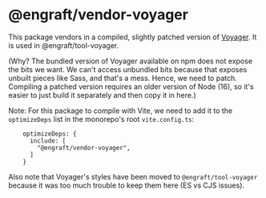 # @engraft/vendor-voyager

This package vendors in a compiled, slightly patched version of [Voyager](https://github.com/vega/voyager). It is used in @engraft/tool-voyager.

(Why? The bundled version of Voyager available on npm does not expose the bits we want. We can't access unbundled bits because that exposes unbuilt pieces like Sass, and that's a mess. Hence, we need to patch. Compiling a patched version requires an older version of Node (16), so it's easier to just build it separately and then copy it in here.)

Note: For this package to compile with Vite, we need to add it to the `optimizeDeps` list in the monorepo's root `vite.config.ts`:
```
    optimizeDeps: {
      include: [
        "@engraft/vendor-voyager",
      ]
    }
```

Also note that Voyager's styles have been moved to `@engraft/tool-voyager` because it was too much trouble to keep them here (ES vs CJS issues).
